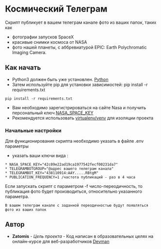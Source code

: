 # Космический Телеграм

Скрипт публикует в вашем телеграм канале фото из ваших папок, таких как 

* фотографии запусков SpaceX 
* красивые снимки космоса от NASA 
* фото нашей планеты, с аббревиатурой EPIC: Earth Polychromatic Imaging Camera.

## Как начать

* Python3 должен быть уже установлен. [Python](https://www.python.org/downloads)
* Затем используйте pip для установки зависимостей: pip install -r requirements.txt
```
pip install -r requirements.txt
```
* Вам необходимо зарегистрироваться на сайте Nasa и получить персональный ключ [NASA_SPACE_KEY](https://api.nasa.gov/)
* Рекомендуется использовать [virtualenv/venv](https://www.docs.python.org/3/library/venv.html) для изоляции проекта

### Начальные настройки

Для функционирования скрипта необходимо указать в файле .env параметры
* указать ваши ключи вида :
```
* NASA_SPACE_KEY="42c09e22ad19ca1977542fecf00231da7"
* TELEGRAMBOTGROUP="@адрес вашего телеграм канала"
* TELEGRAMBOT_KEY="438110914:AAY.....RBtgM"
* PUBLICATION_FREQUENCY=1 /частота публикаций - раз в 4 часа
```
Если запускать скрипт с параметром -f число-переодичность, то публикация фото будет производиться,
относительно указанного параметра.
```
В вашем телеграм канале с заданной переодичностью будут появляться фото из ваших папок
```

## Автор

* **Zatomis** - *Цель проекта* - Код написан в образовательных целях на онлайн-курсе для веб-разработчиков [Devman](https://dvmn.org)
